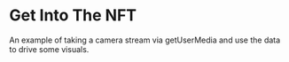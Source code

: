 # Get Into The NFT

An example of taking a camera stream via getUserMedia and use the data to drive some visuals.
 
